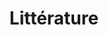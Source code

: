 ---
title: Littérature
description: We publish open data
permalink: /fr/literature/search
layout: literature
lang-ref: literature/search
---